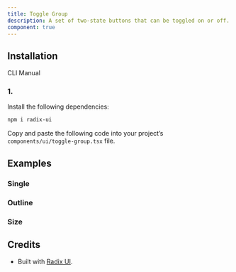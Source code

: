 ```yaml
---
title: Toggle Group
description: A set of two-state buttons that can be toggled on or off..
component: true
---
```


## Installation

  CLI
  Manual

### 1. 
Install the following dependencies:

```bash
npm i radix-ui
```

Copy and paste the following code into your project’s `components/ui/toggle-group.tsx` file.

## Examples

### Single

### Outline

### Size

## Credits

- Built with [Radix UI](https://www.radix-ui.com/primitives/docs/components/toggle-group).